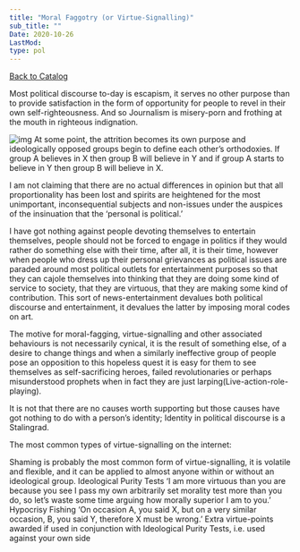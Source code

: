 ```yaml
---
title: "Moral Faggotry (or Virtue-Signalling)"
sub_title: ""
Date: 2020-10-26
LastMod:
type: pol
---
```


[Back to Catalog](https://otaking.xyz/index.html)

Most political discourse to-day is escapism, it serves no other purpose than to provide satisfaction in the form of opportunity for people to revel in their own self-righteousness. And so Journalism is misery-porn and frothing at the mouth in righteous indignation.

![img](https://www.sosbrigade.club/wp-content/uploads/2020/11/virtue-signalling-266x300.jpg)
At some point, the attrition becomes its own purpose and ideologically opposed groups begin to define each other’s orthodoxies. If group A believes in X then group B will believe in Y and if group A starts to believe in Y then group B will believe in X.

I am not claiming that there are no actual differences in opinion but that all proportionality has been lost and spirits are heightened for the most unimportant, inconsequential subjects and non-issues under the auspices of the insinuation that the ‘personal is political.’

I have got nothing against people devoting themselves to entertain themselves, people should not be forced to engage in politics if they would rather do something else with their time, after all, it is their time, however when people who dress up their personal grievances as political issues are paraded around most political outlets for entertainment purposes so that they can cajole themselves into thinking that they are doing some kind of service to society, that they are virtuous, that they are making some kind of contribution. This sort of news-entertainment devalues both political discourse and entertainment, it devalues the latter by imposing moral codes on art.

The motive for moral-fagging, virtue-signalling and other associated behaviours is not necessarily cynical, it is the result of something else, of a desire to change things and when a similarly ineffective group of people pose an opposition to this hopeless quest it is easy for them to see themselves as self-sacrificing heroes, failed revolutionaries or perhaps misunderstood prophets when in fact they are just larping(Live-action-role-playing).

It is not that there are no causes worth supporting but those causes have got nothing to do with a person’s identity; Identity in political discourse is a Stalingrad.

The most common types of virtue-signalling on the internet:

Shaming is probably the most common form of virtue-signalling, it is volatile and flexible, and it can be applied to almost anyone within or without an ideological group.
Ideological Purity Tests ‘I am more virtuous than you are because you see I pass my own arbitrarily set morality test more than you do, so let’s waste some time arguing how morally superior I am to you.’
Hypocrisy Fishing ‘On occasion A, you said X, but on a very similar occasion, B, you said Y, therefore X must be wrong.’ Extra virtue-points awarded if used in conjunction with Ideological Purity Tests, i.e. used against your own side
